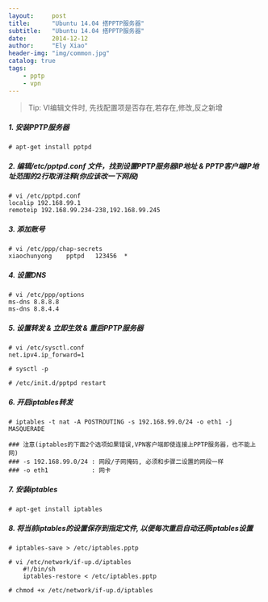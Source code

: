 ```yaml
---
layout:     post
title:      "Ubuntu 14.04 搭PPTP服务器"
subtitle:   "Ubuntu 14.04 搭PPTP服务器"
date:       2014-12-12
author:     "Ely Xiao"
header-img: "img/common.jpg"
catalog: true
tags:
    - pptp
    - vpn
---
```


> Tip: VI编辑文件时, 先找配置项是否存在,若存在,修改,反之新增

##### 1. 安装PPTP服务器
```
# apt-get install pptpd
```

##### 2. 编辑/etc/pptpd.conf 文件，找到设置PPTP服务器IP地址 & PPTP客户端IP地址范围的2行取消注释(你应该改一下网段)

```
# vi /etc/pptpd.conf
localip 192.168.99.1
remoteip 192.168.99.234-238,192.168.99.245
```

##### 3. 添加账号

```
# vi /etc/ppp/chap-secrets
xiaochunyong    pptpd   123456  *
```

##### 4. 设置DNS

```
# vi /etc/ppp/options
ms-dns 8.8.8.8
ms-dns 8.8.4.4
```

##### 5. 设置转发 & 立即生效 & 重启PPTP服务器
```
# vi /etc/sysctl.conf
net.ipv4.ip_forward=1

# sysctl -p

# /etc/init.d/pptpd restart
```


##### 6. 开启iptables转发
```
# iptables -t nat -A POSTROUTING -s 192.168.99.0/24 -o eth1 -j MASQUERADE

### 注意(iptables的下面2个选项如果错误,VPN客户端即使连接上PPTP服务器，也不能上网)
### -s 192.168.99.0/24 : 网段/子网掩码, 必须和步骤二设置的网段一样
### -o eth1            : 网卡
```


##### 7. 安装iptables
```
# apt-get install iptables
```
        
##### 8. 将当前iptables的设置保存到指定文件, 以便每次重启自动还原iptables设置

```
# iptables-save > /etc/iptables.pptp

# vi /etc/network/if-up.d/iptables
    #!/bin/sh
    iptables-restore < /etc/iptables.pptp

# chmod +x /etc/network/if-up.d/iptables
```
